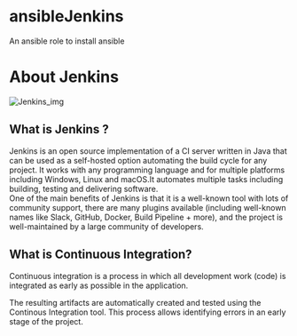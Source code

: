 # ansibleJenkins
An ansible role to install ansible

# About Jenkins  
![Jenkins_img](https://www.jrebel.com/sites/rebel/files/image/2019-11/image-blog-top-10-jenkins-featuresplugins.jpg)
  
## What is Jenkins ?  
Jenkins is an open source implementation of a CI server written in Java that can be used as a self-hosted option automating the build cycle for any project. It works with any programming language and for multiple platforms including Windows, Linux and macOS.It automates multiple tasks including building, testing and delivering software.  
One of the main benefits of Jenkins is that it is a well-known tool with lots of community support, there are many plugins available (including well-known names like Slack, GitHub, Docker, Build Pipeline + more), and the project is well-maintained by a large community of developers.

## What is Continuous Integration?
Continuous integration is a process in which all development work (code) is integrated as early as possible in the application.

The resulting artifacts are automatically created and tested using the Continous Integration tool. This process allows identifying errors in an early stage of the project.
